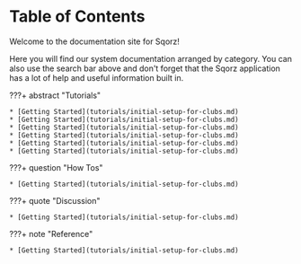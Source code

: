 # Table of Contents

Welcome to the documentation site for Sqorz!

Here you will find our system documentation arranged by category. You can
also use the search bar above and don't forget that the Sqorz application
has a lot of help and useful information built in.

???+ abstract "Tutorials"
    
    * [Getting Started](tutorials/initial-setup-for-clubs.md)
    * [Getting Started](tutorials/initial-setup-for-clubs.md)
    * [Getting Started](tutorials/initial-setup-for-clubs.md)
    * [Getting Started](tutorials/initial-setup-for-clubs.md)
    * [Getting Started](tutorials/initial-setup-for-clubs.md)
    * [Getting Started](tutorials/initial-setup-for-clubs.md)

???+ question "How Tos"
    
    * [Getting Started](tutorials/initial-setup-for-clubs.md)

???+ quote "Discussion"
    
    * [Getting Started](tutorials/initial-setup-for-clubs.md)

???+ note "Reference"
    
    * [Getting Started](tutorials/initial-setup-for-clubs.md)


[//]: # (For full documentation visit [mkdocs.org]&#40;https://www.mkdocs.org&#41;.)

[//]: # ()
[//]: # (## Commands)

[//]: # ()
[//]: # (* `mkdocs new [dir-name]` - Create a new project.)

[//]: # (* `mkdocs serve` - Start the live-reloading docs server.)

[//]: # (* `mkdocs build` - Build the documentation site.)

[//]: # (* `mkdocs -h` - Print help message and exit.)

[//]: # ()
[//]: # (## Project layout)

[//]: # ()
[//]: # (    mkdocs.yml    # The configuration file.)

[//]: # (    docs/)

[//]: # (        index.md  # The documentation homepage.)

[//]: # (        ...       # Other markdown pages, images and other files.)
